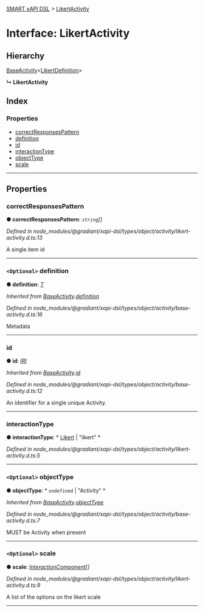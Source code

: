 [SMART xAPI DSL](../README.md) > [LikertActivity](../interfaces/likertactivity.md)

# Interface: LikertActivity

## Hierarchy

 [BaseActivity](baseactivity.md)<[LikertDefinition](likertdefinition.md)>

**↳ LikertActivity**

## Index

### Properties

* [correctResponsesPattern](likertactivity.md#correctresponsespattern)
* [definition](likertactivity.md#definition)
* [id](likertactivity.md#id)
* [interactionType](likertactivity.md#interactiontype)
* [objectType](likertactivity.md#objecttype)
* [scale](likertactivity.md#scale)

---

## Properties

<a id="correctresponsespattern"></a>

###  correctResponsesPattern

**● correctResponsesPattern**: *`string`[]*

*Defined in node_modules/@gradiant/xapi-dsl/types/object/activity/likert-activity.d.ts:13*

A single item id

___
<a id="definition"></a>

### `<Optional>` definition

**● definition**: *[T]()*

*Inherited from [BaseActivity](baseactivity.md).[definition](baseactivity.md#definition)*

*Defined in node_modules/@gradiant/xapi-dsl/types/object/activity/base-activity.d.ts:16*

Metadata

___
<a id="id"></a>

###  id

**● id**: *[IRI](../#iri)*

*Inherited from [BaseActivity](baseactivity.md).[id](baseactivity.md#id)*

*Defined in node_modules/@gradiant/xapi-dsl/types/object/activity/base-activity.d.ts:12*

An identifier for a single unique Activity.

___
<a id="interactiontype"></a>

###  interactionType

**● interactionType**: * [Likert](../enums/interactiontype.md#likert) &#124; "likert"
*

*Defined in node_modules/@gradiant/xapi-dsl/types/object/activity/likert-activity.d.ts:5*

___
<a id="objecttype"></a>

### `<Optional>` objectType

**● objectType**: * `undefined` &#124; "Activity"
*

*Inherited from [BaseActivity](baseactivity.md).[objectType](baseactivity.md#objecttype)*

*Defined in node_modules/@gradiant/xapi-dsl/types/object/activity/base-activity.d.ts:7*

MUST be Activity when present

___
<a id="scale"></a>

### `<Optional>` scale

**● scale**: *[InteractionComponent](interactioncomponent.md)[]*

*Defined in node_modules/@gradiant/xapi-dsl/types/object/activity/likert-activity.d.ts:9*

A list of the options on the likert scale

___

